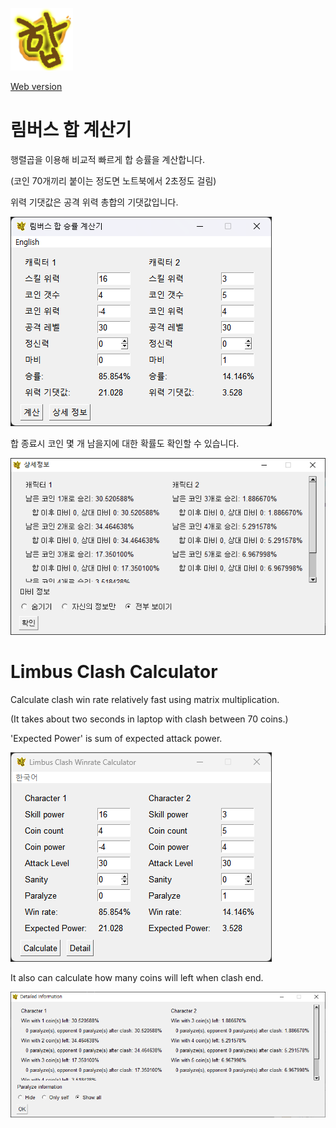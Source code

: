 ![합](images/logo.png)

[Web version](https://github.com/dhnam/limbusclashcalc_web)

# 림버스 합 계산기

행렬곱을 이용해 비교적 빠르게 합 승률을 계산합니다.

(코인 70개끼리 붙이는 정도면 노트북에서 2초정도 걸림)

위력 기댓값은 공격 위력 총합의 기댓값입니다.

![메인화면](images/main_screen.png)

합 종료시 코인 몇 개 남을지에 대한 확률도 확인할 수 있습니다.

![상세정보화면](images/detail_screen.png)


# Limbus Clash Calculator

Calculate clash win rate relatively fast using matrix multiplication.

(It takes about two seconds in laptop with clash between 70 coins.)

'Expected Power' is sum of expected attack power.

![main screen](images/main_screen_en.png)

It also can calculate how many coins will left when clash end.

![detail information screen](images/detail_screen_en.png)
